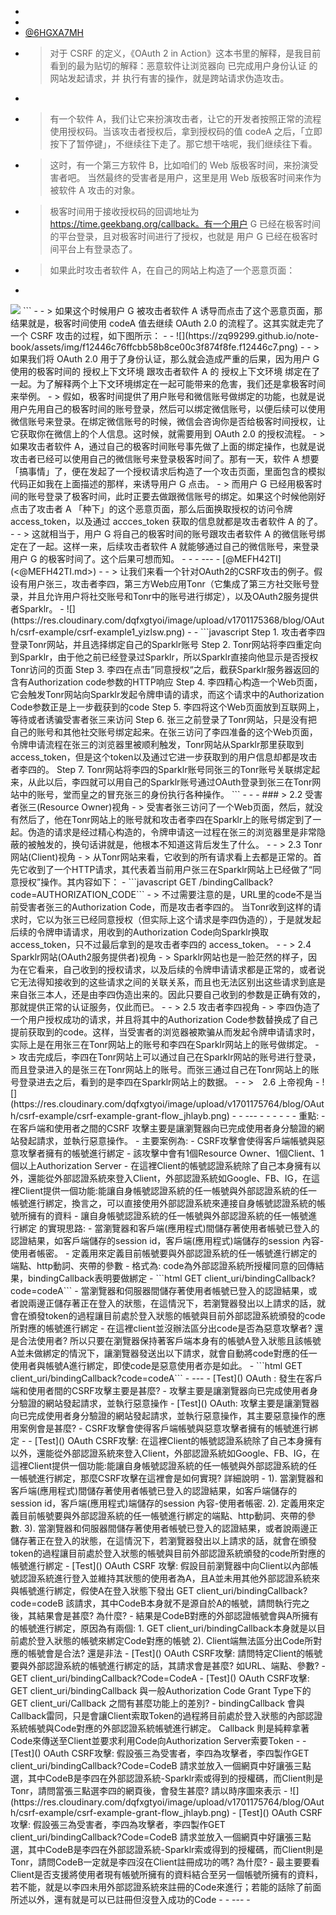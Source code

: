 - 
- 
- [@6HGXA7MH](<@6HGXA7MH.md>)
- > 对于 CSRF 的定义，《OAuth 2 in Action》这本书里的解释，是我目前看到的最为贴切的解释：恶意软件让浏览器向 已完成用户身份认证 的网站发起请求，并 执行有害的操作，就是跨站请求伪造攻击。
- 
- >  有一个软件 A，我们让它来扮演攻击者，让它的开发者按照正常的流程使用授权码。当该攻击者授权后，拿到授权码的值 codeA 之后，「立即按下了暂停键」，不继续往下走了。那它想干啥呢，我们继续往下看。
- > 这时，有一个第三方软件 B，比如咱们的 Web 版极客时间，来扮演受害者吧。 当然最终的受害者是用户，这里是用 Web 版极客时间来作为被软件 A 攻击的对象。
- > 极客时间用于接收授权码的回调地址为 https://time.geekbang.org/callback。有一个用户 G 已经在极客时间的平台登录，且对极客时间进行了授权，也就是 用户 G 已经在极客时间平台上有登录态了。
- > 如果此时攻击者软件 A，在自己的网站上构造了一个恶意页面：
- ```html
<html>
  <img src ="https://time.geekbang.org/callback？code=codeA">
</html>```
- 
- > 如果这个时候用户 G 被攻击者软件 A 诱导而点击了这个恶意页面，那结果就是，极客时间使用 codeA 值去继续 OAuth 2.0 的流程了。这其实就走完了一个 CSRF 攻击的过程，如下图所示：
- 
- ![](https://zq99299.github.io/note-book/assets/img/f12446c76ffcbb58b8ce00c3f874f8fe.f12446c7.png)
- 
- > 如果我们将 OAuth 2.0 用于了身份认证，那么就会造成严重的后果，因为用户 G 使用的极客时间的 授权上下文环境 跟攻击者软件 A 的 授权上下文环境 绑定在了一起。为了解释两个上下文环境绑定在一起可能带来的危害，我们还是拿极客时间来举例。
- > 假如，极客时间提供了用户账号和微信账号做绑定的功能，也就是说用户先用自己的极客时间的账号登录，然后可以绑定微信账号，以便后续可以使用微信账号来登录。在绑定微信账号的时候，微信会咨询你是否给极客时间授权，让它获取你在微信上的个人信息。这时候，就需要用到 OAuth 2.0 的授权流程。
- > 如果攻击者软件 A，通过自己的极客时间账号事先做了上面的绑定操作，也就是说攻击者已经可以使用自己的微信账号来登录极客时间了。那有一天，软件 A 想要「搞事情」了，便在发起了一个授权请求后构造了一个攻击页面，里面包含的模拟代码正如我在上面描述的那样，来诱导用户 G 点击。
- > 而用户 G 已经用极客时间的账号登录了极客时间，此时正要去做跟微信账号的绑定。如果这个时候他刚好点击了攻击者 A 「种下」的这个恶意页面，那么后面换取授权的访问令牌 access_token，以及通过 accces_token 获取的信息就都是攻击者软件 A 的了。
- 
- > 这就相当于，用户 G 将自己的极客时间的账号跟攻击者软件 A 的微信账号绑定在了一起。这样一来，后续攻击者软件 A 就能够通过自己的微信账号，来登录用户 G 的极客时间了。这个后果可想而知。
- 
- 
- ---
- [@MEFH42TI](<@MEFH42TI.md>)
- 
- > 让我们来看一个针对OAuth2的CSRF攻击的例子。假设有用户张三，攻击者李四，第三方Web应用Tonr（它集成了第三方社交账号登录，并且允许用户将社交账号和Tonr中的账号进行绑定），以及OAuth2服务提供者Sparklr。
- ![](https://res.cloudinary.com/dqfxgtyoi/image/upload/v1701175368/blog/OAuth/csrf-example/csrf-example1_yizlsw.png)
- 
- ```javascript
Step 1. 攻击者李四登录Tonr网站，并且选择绑定自己的Sparklr账号
Step 2. Tonr网站将李四重定向到Sparklr，由于他之前已经登录过Sparklr，所以Sparklr直接向他显示是否授权Tonr访问的页面
Step 3. 李四在点击”同意授权“之后，截获Sparklr服务器返回的含有Authorization code参数的HTTP响应
Step 4. 李四精心构造一个Web页面，它会触发Tonr网站向Sparklr发起令牌申请的请求，而这个请求中的Authorization Code参数正是上一步截获到的code
Step 5. 李四将这个Web页面放到互联网上，等待或者诱骗受害者张三来访问
Step 6. 张三之前登录了Tonr网站，只是没有把自己的账号和其他社交账号绑定起来。在张三访问了李四准备的这个Web页面，令牌申请流程在张三的浏览器里被顺利触发，Tonr网站从Sparklr那里获取到access_token，但是这个token以及通过它进一步获取到的用户信息却都是攻击者李四的。
Step 7. Tonr网站将李四的Sparklr账号同张三的Tonr账号关联绑定起来，从此以后，李四就可以用自己的Sparklr账号通过OAuth登录到张三在Tonr网站中的账号，堂而皇之的冒充张三的身份执行各种操作。
```
- 
-  
- ### > 2.2 受害者张三(Resource Owner)视角
    - > 受害者张三访问了一个Web页面，然后，就没有然后了，他在Tonr网站上的账号就和攻击者李四在Sparklr上的账号绑定到了一起。伪造的请求是经过精心构造的，令牌申请这一过程在张三的浏览器里是非常隐蔽的被触发的，换句话讲就是，他根本不知道这背后发生了什么。
- 
- > 2.3 Tonr网站(Client)视角
    - > 从Tonr网站来看，它收到的所有请求看上去都是正常的。首先它收到了一个HTTP请求，其代表着当前用户张三在Sparklr网站上已经做了“同意授权”操作。其内容如下：
    - ```javascript
GET /bindingCallback?code=AUTHORIZATION_CODE```
    - > 不过需要注意的是，URL里的code不是当前受害者张三的Authorization Code，而是攻击者李四的。 当Tonr收到这样的请求时，它以为张三已经同意授权（但实际上这个请求是李四伪造的），于是就发起后续的令牌申请请求，用收到的Authorization Code向Sparklr换取access_token，只不过最后拿到的是攻击者李四的 access_token。
- 
- > 2.4 Sparklr网站(OAuth2服务提供者)视角
    - > Sparklr网站也是一脸茫然的样子，因为在它看来，自己收到的授权请求，以及后续的令牌申请请求都是正常的，或者说它无法得知接收到的这些请求之间的关联关系，而且也无法区别出这些请求到底是来自张三本人，还是由李四伪造出来的。因此只要自己收到的参数是正确有效的，那就提供正常的认证服务，仅此而已。
- 
- > 2.5 攻击者李四视角
    - >  李四伪造了一个用户授权成功的请求，并且将其中的Authorization Code参数替换成了自己提前获取到的code。这样，当受害者的浏览器被欺骗从而发起令牌申请请求时，实际上是在用张三在Tonr网站上的账号和李四在Sparklr网站上的账号做绑定。
    - > 攻击完成后，李四在Tonr网站上可以通过自己在Sparklr网站的账号进行登录，而且登录进入的是张三在Tonr网站上的账号。而张三通过自己在Tonr网站上的账号登录进去之后，看到的是李四在Sparklr网站上的数据。
- 
- >　2.6 上帝视角
- ![](https://res.cloudinary.com/dqfxgtyoi/image/upload/v1701175764/blog/OAuth/csrf-example/csrf-example-grant-flow_jhlayb.png)
- 
- ---
- 
- 
- 
- 
- 
- 重點:
- 在客戶端和使用者之間的CSRF 攻擊主要是讓瀏覽器向已完成使用者身分驗證的網站發起請求，並執行惡意操作。
- 主要案例為:
- CSRF攻擊會使得客戶端帳號與惡意攻擊者擁有的帳號進行綁定
    - 該攻擊中會有1個Resource Owner、1個Client、1個以上Authorization Server
    - 在這裡Client的帳號認證系統除了自己本身擁有以外，還能從外部認證系統來登入Client，外部認證系統如Google、FB、IG，在這裡Client提供一個功能:能讓自身帳號認證系統的任一帳號與外部認證系統的任一帳號進行綁定，換言之，可以直接使用外部認證系統來連接自身帳號認證系統的帳號所擁有的資料
        - 讓自身帳號認證系統的任一帳號與外部認證系統的任一帳號進行綁定 的實現思路:
            - 當瀏覽器和客戶端(應用程式)間儲存著使用者帳號已登入的認證結果，如客戶端儲存的session id，客戶端(應用程式)端儲存的session 內容-使用者帳密。 
            -  定義用來定義目前帳號要與外部認證系統的任一帳號進行綁定的端點、http動詞、夾帶的參數
                - 格式為: code為外部認證系統所授權同意的回傳結果，bindingCallback表明要做綁定
                - ```html
GET client_uri/bindingCallback?code=codeA```
            - 當瀏覽器和伺服器間儲存著使用者帳號已登入的認證結果，或者說兩邊正儲存著正在登入的狀態，在這情況下，若瀏覽器發出以上請求的話，就會在頒發token的過程讓目前處於登入狀態的帳號與目前外部認證系統頒發的code所對應的帳號進行綁定
    - 在這裡client並沒辦法區分出code是否為惡意攻擊者? 還是合法使用者? 所以只要在瀏覽器保持著客戶端本身有的帳號A登入狀態且該帳號A並未做綁定的情況下，讓瀏覽器發送出以下請求，就會自動將code對應的任一使用者與帳號A進行綁定，即使code是惡意使用者亦是如此。
    - ```html
GET client_uri/bindingCallback?code=codeA```
- ---
- [Test](<Test.md>) OAuth : 發生在客戶端和使用者間的CSRF攻擊主要是甚麼?
    - 攻擊主要是讓瀏覽器向已完成使用者身分驗證的網站發起請求，並執行惡意操作
- [Test](<Test.md>) OAuth: 攻擊主要是讓瀏覽器向已完成使用者身分驗證的網站發起請求，並執行惡意操作，其主要惡意操作的應用案例會是甚麼?
    - CSRF攻擊會使得客戶端帳號與惡意攻擊者擁有的帳號進行綁定
- 
- [Test](<Test.md>) OAuth CSRF攻擊: 在這裡Client的帳號認證系統除了自己本身擁有以外，還能從外部認證系統來登入Client，外部認證系統如Google、FB、IG，在這裡Client提供一個功能:能讓自身帳號認證系統的任一帳號與外部認證系統的任一帳號進行綁定，那麼CSRF攻擊在這裡會是如何實現? 詳細說明
    - 1). 當瀏覽器和客戶端(應用程式)間儲存著使用者帳號已登入的認證結果，如客戶端儲存的session id，客戶端(應用程式)端儲存的session 內容-使用者帳密.  2). 定義用來定義目前帳號要與外部認證系統的任一帳號進行綁定的端點、http動詞、夾帶的參數.  3). 當瀏覽器和伺服器間儲存著使用者帳號已登入的認證結果，或者說兩邊正儲存著正在登入的狀態，在這情況下，若瀏覽器發出以上請求的話，就會在頒發token的過程讓目前處於登入狀態的帳號與目前外部認證系統頒發的code所對應的帳號進行綁定
- [Test](<Test.md>) OAuth CSRF 攻擊: 假設目前瀏覽器中向Client以內部帳號認證系統進行登入並維持其狀態的使用者為A，且A並未用其他外部認證系統來與帳號進行綁定，假使A在登入狀態下發出 GET client_uri/bindingCallback?code=codeB 該請求，其中CodeB本身就不是源自於A的帳號，請問執行完之後，其結果會是甚麼? 為什麼?
    - 結果是CodeB對應的外部認證帳號會與A所擁有的帳號進行綁定，原因為有兩個: 1. GET client_uri/bindingCallback本身就是以目前處於登入狀態的帳號來綁定Code對應的帳號 2). Client端無法區分出Code所對應的帳號會是合法? 還是非法
- [Test](<Test.md>) OAuth CSRF攻擊: 請問特定Client的帳號要與外部認證系統的帳號進行綁定的話，其請求會是甚麼? 如URL、端點、參數?
    - GET client_uri/bindingCallback?Code=CodeA
- [Test](<Test.md>) OAuth CSRF攻擊: GET client_uri/bindingCallback 與一般Authorization Code Grant Type下的 GET client_uri/Callback 之間有甚麼功能上的差別? 
    - bindingCallback 會與Callback雷同，只是會讓Client索取Token的過程將目前處於登入狀態的內部認證系統帳號與Code對應的外部認證系統帳號進行綁定。 Callback 則是純粹拿著Code來傳送至Client並要求利用Code向Authorization Server索要Token
- 
- [Test](<Test.md>) OAuth CSRF攻擊: 假設張三為受害者，李四為攻擊者，李四製作GET client_uri/bindingCallback?Code=CodeB 請求並放入一個網頁中好讓張三點選，其中CodeB是李四在外部認證系統-Sparklr索或得到的授權碼，而Client則是Tonr，請問當張三點選李四的網頁後，會發生甚麼? 請以時序圖來表示
    - ![](https://res.cloudinary.com/dqfxgtyoi/image/upload/v1701175764/blog/OAuth/csrf-example/csrf-example-grant-flow_jhlayb.png)
- [Test](<Test.md>) OAuth CSRF攻擊: 假設張三為受害者，李四為攻擊者，李四製作GET client_uri/bindingCallback?Code=CodeB 請求並放入一個網頁中好讓張三點選，其中CodeB是李四在外部認證系統-Sparklr索或得到的授權碼，而Client則是Tonr，請問CodeB一定就是李四沒在Client註冊成功的嗎? 為什麼?
    - 最主要要看Client是否支援將使用者現有帳號所擁有的資料結合至另一個帳號所擁有的資料，若不能，就是以李四未用外部認證系統來註冊的Code來進行；若能的話除了前面所述以外，還有就是可以已註冊但沒登入成功的Code
- 
- ---
- 
